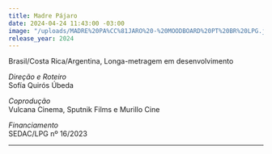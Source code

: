 ```yaml
---
title: Madre Pájaro
date: 2024-04-24 11:43:00 -03:00
image: "/uploads/MADRE%20PA%CC%81JARO%20-%20MOODBOARD%20PT%20BR%20LPG.jpg"
release_year: 2024
---
```


Brasil/Costa Rica/Argentina, Longa-metragem em desenvolvimento

*Direção e Roteiro*\
Sofía Quirós Úbeda

*Coprodução*\
Vulcana Cinema, Sputnik Films e Murillo Cine

*Financiamento*\
SEDAC/LPG nº 16/2023

---